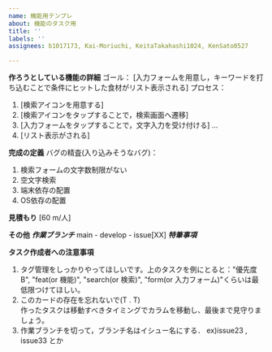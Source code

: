 ```yaml
---
name: 機能用テンプレ
about: 機能のタスク用
title: ''
labels: ''
assignees: b1017173, Kai-Moriuchi, KeitaTakahashi1024, KenSato0527

---
```


**作ろうとしている機能の詳細**
ゴール： [入力フォームを用意し，キーワードを打ち込むことで条件にヒットした食材がリスト表示される]
プロセス： 
1. [検索アイコンを用意する]
2. [検索アイコンをタップすることで，検索画面へ遷移]
3. [入力フォームをタップすることで，文字入力を受け付ける]
...
10. [リスト表示がされる]

**完成の定義**
バグの精査(入り込みそうなバグ)： 
1. 検索フォームの文字数制限がない
2. 空文字検索
3. 端末依存の配置
4. OS依存の配置

**見積もり**
[60 m/人]  

**その他**
***作業ブランチ***
main - develop - issue[XX]
***特筆事項***

****タスク作成者への注意事項****
1. タグ管理をしっかりやってほしいです。上のタスクを例にとると："優先度B", "feat(or 機能)", "search(or 検索)", "form(or 入力フォーム)"くらいは最低限つけてほしい。  
2. このカードの存在を忘れないで(T . T)  
    作ったタスクは移動すべきタイミングでカラムを移動し、最後まで見守りましょう。
3. 作業ブランチを切って，ブランチ名はイシュー名にする．
    ex)issue23 , issue33 とか
